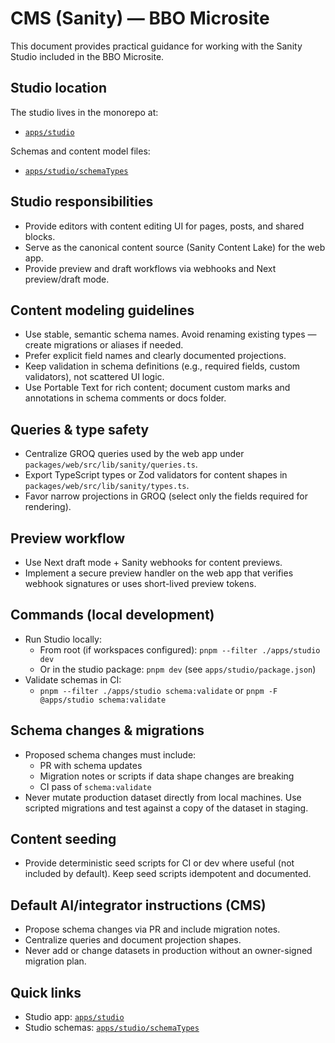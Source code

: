 # CMS (Sanity) — BBO Microsite

This document provides practical guidance for working with the Sanity Studio included in the BBO Microsite.

## Studio location
The studio lives in the monorepo at:
- [`apps/studio`](apps/studio:1)

Schemas and content model files:
- [`apps/studio/schemaTypes`](apps/studio/schemaTypes:1)

## Studio responsibilities
- Provide editors with content editing UI for pages, posts, and shared blocks.
- Serve as the canonical content source (Sanity Content Lake) for the web app.
- Provide preview and draft workflows via webhooks and Next preview/draft mode.

## Content modeling guidelines
- Use stable, semantic schema names. Avoid renaming existing types — create migrations or aliases if needed.
- Prefer explicit field names and clearly documented projections.
- Keep validation in schema definitions (e.g., required fields, custom validators), not scattered UI logic.
- Use Portable Text for rich content; document custom marks and annotations in schema comments or docs folder.

## Queries & type safety
- Centralize GROQ queries used by the web app under `packages/web/src/lib/sanity/queries.ts`.
- Export TypeScript types or Zod validators for content shapes in `packages/web/src/lib/sanity/types.ts`.
- Favor narrow projections in GROQ (select only the fields required for rendering).

## Preview workflow
- Use Next draft mode + Sanity webhooks for content previews.
- Implement a secure preview handler on the web app that verifies webhook signatures or uses short-lived preview tokens.

## Commands (local development)
- Run Studio locally:
  - From root (if workspaces configured): `pnpm --filter ./apps/studio dev`
  - Or in the studio package: `pnpm dev` (see `apps/studio/package.json`)
- Validate schemas in CI:
  - `pnpm --filter ./apps/studio schema:validate` or `pnpm -F @apps/studio schema:validate`

## Schema changes & migrations
- Proposed schema changes must include:
  - PR with schema updates
  - Migration notes or scripts if data shape changes are breaking
  - CI pass of `schema:validate`
- Never mutate production dataset directly from local machines. Use scripted migrations and test against a copy of the dataset in staging.

## Content seeding
- Provide deterministic seed scripts for CI or dev where useful (not included by default). Keep seed scripts idempotent and documented.

## Default AI/integrator instructions (CMS)
- Propose schema changes via PR and include migration notes.
- Centralize queries and document projection shapes.
- Never add or change datasets in production without an owner-signed migration plan.

## Quick links
- Studio app: [`apps/studio`](apps/studio:1)
- Studio schemas: [`apps/studio/schemaTypes`](apps/studio/schemaTypes:1)